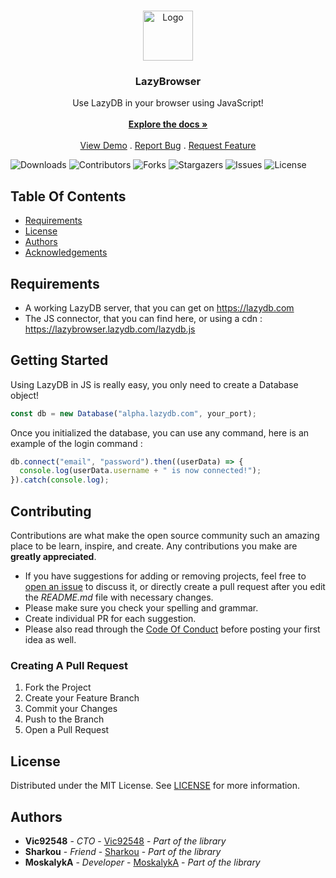 <br/>
<p align="center">
  <a href="https://github.com/LazyDB-community/LazyBrowser">
    <img src="https://i.imgur.com/oTW6Hab.png" alt="Logo" width="80" height="80">
  </a>

  <h3 align="center">LazyBrowser</h3>

  <p align="center">
    Use LazyDB in your browser using JavaScript!
    <br/>
    <br/>
    <a href="https://github.com/LazyDB-community/LazyBrowser"><strong>Explore the docs »</strong></a>
    <br/>
    <br/>
    <a href="https://github.com/LazyDB-community/LazyBrowser">View Demo</a>
    .
    <a href="https://github.com/LazyDB-community/LazyBrowser/issues">Report Bug</a>
    .
    <a href="https://github.com/LazyDB-community/LazyBrowser/issues">Request Feature</a>
  </p>
</p>

![Downloads](https://img.shields.io/github/downloads/LazyDB-community/LazyBrowser/total) ![Contributors](https://img.shields.io/github/contributors/LazyDB-community/LazyBrowser?color=dark-green) ![Forks](https://img.shields.io/github/forks/LazyDB-community/LazyBrowser?style=social) ![Stargazers](https://img.shields.io/github/stars/LazyDB-community/LazyBrowser?style=social) ![Issues](https://img.shields.io/github/issues/LazyDB-community/LazyBrowser) ![License](https://img.shields.io/github/license/LazyDB-community/LazyBrowser) 

## Table Of Contents

* [Requirements](#requirements)
* [License](#license)
* [Authors](#authors)
* [Acknowledgements](#acknowledgements)

## Requirements

* A working LazyDB server, that you can get on https://lazydb.com    
* The JS connector, that you can find here, or using a cdn : https://lazybrowser.lazydb.com/lazydb.js   

## Getting Started

Using LazyDB in JS is really easy, you only need to create a Database object!

```js
const db = new Database("alpha.lazydb.com", your_port);
```

Once you initialized the database, you can use any command, here is an example of the login command :

```js
db.connect("email", "password").then((userData) => {
  console.log(userData.username + " is now connected!");
}).catch(console.log);
```

## Contributing

Contributions are what make the open source community such an amazing place to be learn, inspire, and create. Any contributions you make are **greatly appreciated**.
* If you have suggestions for adding or removing projects, feel free to [open an issue](https://github.com/LazyDB-community/LazyCSharp/issues/new) to discuss it, or directly create a pull request after you edit the *README.md* file with necessary changes.
* Please make sure you check your spelling and grammar.
* Create individual PR for each suggestion.
* Please also read through the [Code Of Conduct](https://github.com/LazyDB-community/LazyCSharp/blob/main/CODE_OF_CONDUCT.md) before posting your first idea as well.

### Creating A Pull Request

1. Fork the Project
2. Create your Feature Branch
3. Commit your Changes
4. Push to the Branch
5. Open a Pull Request

## License

Distributed under the MIT License. See [LICENSE](https://github.com/LazyDB-community/LazyBrowser/blob/main/LICENSE.md) for more information.

## Authors

* **Vic92548** - *CTO* - [Vic92548](https://github.com/Vic92548) - *Part of the library*
* **Sharkou** - *Friend* - [Sharkou](https://github.com/Sharkou) - *Part of the library*
* **MoskalykA** - *Developer* - [MoskalykA](https://github.com/MoskalykA/) - *Part of the library*

